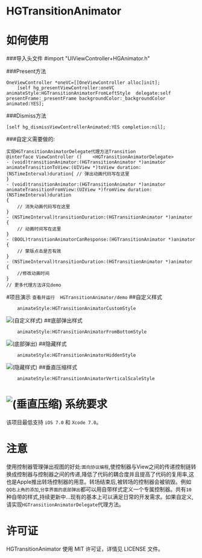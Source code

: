 HGTransitionAnimator
==============
如何使用
==============
###导入头文件
	#import "UIViewController+HGAnimator.h"

###Present方法
```
OneViewController *oneVC=[[OneViewController alloc]init];
	[self hg_presentViewController:oneVC animateStyle:HGTransitionAnimatorFromLeftStyle  delegate:self presentFrame:_presentFrame backgroundColor:_backgroundColor animated:YES];
```

###Dismiss方法
```
[self hg_dismissViewControllerAnimated:YES completion:nil];
```
###自定义需要做的:
```
实现HGTransitionAnimatorDelegate代理方法Transition
@interface ViewController ()	<HGTransitionAnimatorDelegate>
- (void)transitionAnimator:(HGTransitionAnimator *)animator animateTransitionToView:(UIView *)toView duration:(NSTimeInterval)duration{	// 弹出动画代码写在这里
}
- (void)transitionAnimator:(HGTransitionAnimator *)animator animateTransitionFromView:(UIView *)fromView duration:(NSTimeInterval)duration
{
	// 消失动画代码写在这里
}
- (NSTimeInterval)transitionDuration:(HGTransitionAnimator *)animator
{
    // 动画时间写在这里
}
- (BOOL)transitionAnimatorCanResponse:(HGTransitionAnimator *)animator
{
	// 蒙版点击是否有效
}
- (NSTimeInterval)transitionDuration:(HGTransitionAnimator *)animator
{
	//修改动画时间
}
// 更多代理方法详见demo
```
#项目演示
`查看并运行 	HGTransitionAnimator/demo`
##自定义样式
```
	animateStyle:HGTransitionAnimatorCustomStyle
```
![(自定义样式)](http://files.cnblogs.com/files/zhahao/%E8%87%AA%E5%AE%9A%E4%B9%89%E6%A0%B7%E5%BC%8F.gif)
##底部弹出样式
```
	animateStyle:HGTransitionAnimatorFromBottomStyle
```
![(底部弹出)](http://files.cnblogs.com/files/zhahao/%E5%BA%95%E9%83%A8%E5%BC%B9%E5%87%BA.gif)
##隐藏样式
```
	animateStyle:HGTransitionAnimatorHiddenStyle
```
![(隐藏样式)](http://files.cnblogs.com/files/zhahao/%E9%9A%90%E8%97%8F%E6%A0%B7%E5%BC%8F.gif)
##垂直压缩样式
```
	animateStyle:HGTransitionAnimatorVerticalScaleStyle
```
![(垂直压缩)](http://files.cnblogs.com/files/zhahao/%E5%9E%82%E7%9B%B4%E5%8E%8B%E7%BC%A9%E6%A0%B7%E5%BC%8F.gif)
系统要求
==============
该项目最低支持 `iOS 7.0` 和 `Xcode 7.0`。


注意
==============
使用控制器管理弹出视图的好处:`面向协议编程`,使控制器与View之间的传递控制链转换成控制器与控制器之间的传递,降低了代码的耦合度并且提高了代码的复用率,这也是Apple推出转场控制器的用意。转场结束后,被转场的控制器会被销毁。例如`QQ右上角的添加`,`分享界面的底部弹出`都可以用自带样式定义一个专属控制器。共有`10`种自带的样式,持续更新中...现有的基本上可以满足日常的开发需求。如果自定义,请实现`HGTransitionAnimatorDelegate`代理方法。


许可证
==============
HGTransitionAnimator 使用 MIT 许可证，详情见 LICENSE 文件。